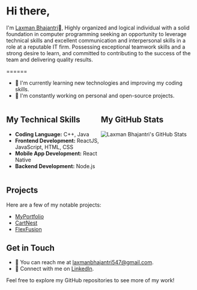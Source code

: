 # Hi there, 
I'm [Laxman Bhajantri](https://github.com/LaxmanZ)👋, Highly organized and logical individual with a solid foundation in computer programming seeking an opportunity to leverage technical skills and excellent communication and interpersonal skills in a role at a reputable IT firm. Possessing exceptional teamwork skills and a strong desire to learn, and committed to contributing to the success of the team and delivering quality results.

======
- 🌱 I'm currently learning new technologies and improving my coding skills.
- 🔭 I'm constantly working on personal and open-source projects.

<div style="display: flex; flex-direction: row; align-items: flex-start; justify-content: space-between;">
  <div style="flex: 1;">
    <h2>My Technical Skills</h2>
    <ul>
      <li><strong>Coding Language:</strong> C++, Java</li>
      <li><strong>Frontend Development:</strong> ReactJS, JavaScript, HTML, CSS</li>
      <li><strong>Mobile App Development:</strong> React Native</li>
      <li><strong>Backend Development:</strong> Node.js</li>
    </ul>
  </div>
  <div style="flex: 1;">
    <h2>My GitHub Stats</h2>
    <img src="https://github-readme-stats.vercel.app/api?username=LaxmanZ&show_icons=true&theme=dark" alt="Laxman Bhajantri's GitHub Stats">
  </div>
</div>

## Projects

Here are a few of my notable projects:

- [MyPortfolio](https://myportfolio-2bddc.web.app/)
- [CartNest](https://amazona.onrender.com/)
- [FlexFusion](https://gymprojectmugiwara.vercel.app/)

## Get in Touch

- 📧 You can reach me at [laxmanbhajantri547@gmail.com](mailto:laxmanbhajantri547@gmail.com).
- 💬 Connect with me on [LinkedIn](https://www.linkedin.com/in/laxman-bhajantri-b781471a4).

Feel free to explore my GitHub repositories to see more of my work!
